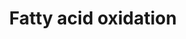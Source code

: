 ---
annotations:
- id: PW:0000642
  parent: classic metabolic pathway
  type: Pathway Ontology
  value: fatty acid degradation pathway
authors:
- J.Heckman
- MaintBot
- MartijnVanIersel
- Egonw
- Christine Chichester
description: ''
last-edited: 2019-09-17
organisms:
- Saccharomyces cerevisiae
redirect_from:
- /index.php/Pathway:WP91
- /instance/WP91
revision: null
schema-jsonld:
- '@context': https://schema.org/
  '@id': https://wikipathways.github.io/pathways/WP91.html
  '@type': Dataset
  creator:
    '@type': Organization
    name: WikiPathways
  description: ''
  keywords:
  - 3-ketoacyl-CoA
  - AMP
  - ATP
  - Coenzyme A
  - DCI1
  - ECI1
  - FAA1
  - FAA2
  - FAA3
  - FAA4
  - FAT1
  - FOX2
  - H+
  - H2O
  - H2O2
  - L-3-hydroxyacyl-CoA
  - NAD
  - NADH
  - O2
  - POT1
  - POX1
  - acetyl-CoA
  - acyl(n-2)-CoA
  - acyl-CoA
  - cis-delta^2-enoyl-CoA
  - pyrophosphate
  - trans-delta^2-enoyl-CoA
  license: CC0
  name: Fatty acid oxidation
seo: CreativeWork
title: Fatty acid oxidation
wpid: WP91
---